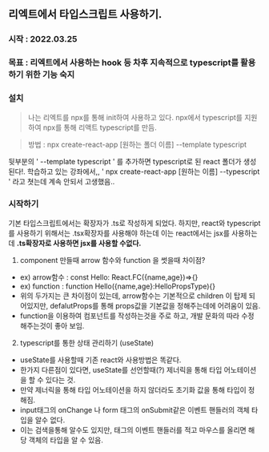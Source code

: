 ## 리엑트에서 타입스크립트 사용하기.

### 시작 : 2022.03.25

### 목표 : 리엑트에서 사용하는 hook 등 차후 지속적으로 typescript를 활용하기 위한 기능 숙지

### 설치

> 나는 리엑트를 npx를 통해 init하여 사용하고 있다. npx에서 typescript를 지원하여 npx를 통해 리액트 typescript를 만듬.

> 방법 : npx create-react-app [원하는 폴더 이름] --template typescript

뒷부분의 ' --template typescript ' 를 추가하면 typescript로 된 react 폴더가 생성된다!.
학습하고 있는 강좌에서,, ' npx create-react-app [원하는 이름] --typescript ' 라고 쳣는데 계속 안되서 고생했음..

### 시작하기

기본 타입스크립트에서는 확장자가 .ts로 작성하게 되었다.
하지만, react와 typescript를 사용하기 위해서는 .tsx확장자를 사용해야 하는데 이는 react에서는 jsx를 사용하는데 **.ts확장자로 사용하면 jsx를 사용할 수없다.**

1. component 만들때 arrow 함수와 function 을 썻을때 차이점?

- ex) arrow함수 : const Hello: React.FC<HelloPropsType>({name,age})=>{}
- ex) function : function Hello({name,age}:HelloPropsType){}
- 위의 두가지는 큰 차이점이 있는데, arrow함수는 기본적으로 children 이 탑제 되어있지만, defalutProps를 통해 props값을 기본값을 정해주는데에 어려움이 있음.
- function을 이용하여 컴포넌트를 작성하는것을 주로 하고, 개발 문화의 따라 수정 해주는것이 좋아 보임.

2. typescript를 통한 상태 관리하기 (useState)

- useState를 사용할때 기존 react와 사용방법은 똑같다.
- 한가지 다른점이 있다면, useState를 선언할때(?) 제너릭을 통해 타입 어노테이션을 할 수 있다는 것.
- 만약 제너릭을 통해 타입 어노테이션을 하지 않더라도 초기화 값을 통해 타입이 정해짐.
- input태그의 onChange 나 form 태그의 onSubmit같은 이벤트 핸들러의 객체 타입을 알수 없다.
- 이는 검색을통해 알수도 있지만, 태그의 이벤트 핸들러를 적고 마우스를 올리면 해당 객체의 타입을 알 수 있음.
